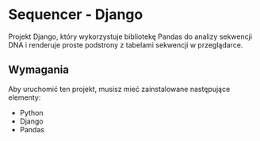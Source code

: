 # Sequencer - Django

Projekt Django, który wykorzystuje bibliotekę Pandas do analizy sekwencji DNA i renderuje proste podstrony z tabelami sekwencji w przeglądarce.

## Wymagania

Aby uruchomić ten projekt, musisz mieć zainstalowane następujące elementy:

- Python 
- Django 
- Pandas 


